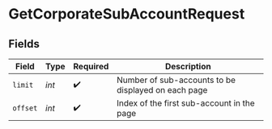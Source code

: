 # GetCorporateSubAccountRequest


## Fields

| Field                                               | Type                                                | Required                                            | Description                                         |
| --------------------------------------------------- | --------------------------------------------------- | --------------------------------------------------- | --------------------------------------------------- |
| `limit`                                             | *int*                                               | :heavy_check_mark:                                  | Number of sub-accounts to be displayed on each page |
| `offset`                                            | *int*                                               | :heavy_check_mark:                                  | Index of the first sub-account in the page          |